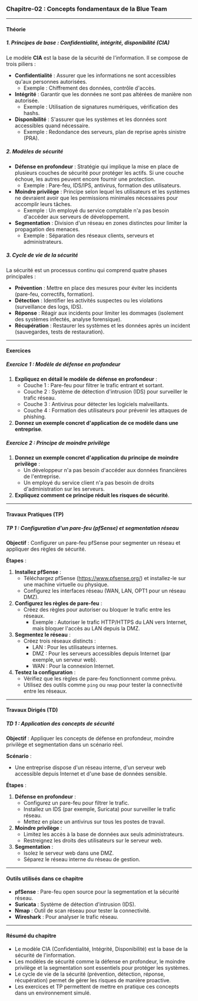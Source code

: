 ### **Chapitre-02 : Concepts fondamentaux de la Blue Team**

---

#### **Théorie**

##### **1. Principes de base : Confidentialité, intégrité, disponibilité (CIA)**
Le modèle **CIA** est la base de la sécurité de l'information. Il se compose de trois piliers :
- **Confidentialité** : Assurer que les informations ne sont accessibles qu'aux personnes autorisées.
  - Exemple : Chiffrement des données, contrôle d'accès.
- **Intégrité** : Garantir que les données ne sont pas altérées de manière non autorisée.
  - Exemple : Utilisation de signatures numériques, vérification des hashs.
- **Disponibilité** : S'assurer que les systèmes et les données sont accessibles quand nécessaire.
  - Exemple : Redondance des serveurs, plan de reprise après sinistre (PRA).

##### **2. Modèles de sécurité**
- **Défense en profondeur** : Stratégie qui implique la mise en place de plusieurs couches de sécurité pour protéger les actifs. Si une couche échoue, les autres peuvent encore fournir une protection.
  - Exemple : Pare-feu, IDS/IPS, antivirus, formation des utilisateurs.
- **Moindre privilège** : Principe selon lequel les utilisateurs et les systèmes ne devraient avoir que les permissions minimales nécessaires pour accomplir leurs tâches.
  - Exemple : Un employé du service comptable n'a pas besoin d'accéder aux serveurs de développement.
- **Segmentation** : Division d'un réseau en zones distinctes pour limiter la propagation des menaces.
  - Exemple : Séparation des réseaux clients, serveurs et administrateurs.

##### **3. Cycle de vie de la sécurité**
La sécurité est un processus continu qui comprend quatre phases principales :
- **Prévention** : Mettre en place des mesures pour éviter les incidents (pare-feu, correctifs, formation).
- **Détection** : Identifier les activités suspectes ou les violations (surveillance des logs, IDS).
- **Réponse** : Réagir aux incidents pour limiter les dommages (isolement des systèmes infectés, analyse forensique).
- **Récupération** : Restaurer les systèmes et les données après un incident (sauvegardes, tests de restauration).

---

#### **Exercices**

##### **Exercice 1 : Modèle de défense en profondeur**
1. **Expliquez en détail le modèle de défense en profondeur** :
   - Couche 1 : Pare-feu pour filtrer le trafic entrant et sortant.
   - Couche 2 : Système de détection d'intrusion (IDS) pour surveiller le trafic réseau.
   - Couche 3 : Antivirus pour détecter les logiciels malveillants.
   - Couche 4 : Formation des utilisateurs pour prévenir les attaques de phishing.
2. **Donnez un exemple concret d'application de ce modèle dans une entreprise**.

##### **Exercice 2 : Principe de moindre privilège**
1. **Donnez un exemple concret d'application du principe de moindre privilège** :
   - Un développeur n'a pas besoin d'accéder aux données financières de l'entreprise.
   - Un employé du service client n'a pas besoin de droits d'administration sur les serveurs.
2. **Expliquez comment ce principe réduit les risques de sécurité**.

---

#### **Travaux Pratiques (TP)**

##### **TP 1 : Configuration d'un pare-feu (pfSense) et segmentation réseau**
**Objectif** : Configurer un pare-feu pfSense pour segmenter un réseau et appliquer des règles de sécurité.

**Étapes** :
1. **Installez pfSense** :
   - Téléchargez pfSense (https://www.pfsense.org/) et installez-le sur une machine virtuelle ou physique.
   - Configurez les interfaces réseau (WAN, LAN, OPT1 pour un réseau DMZ).
2. **Configurez les règles de pare-feu** :
   - Créez des règles pour autoriser ou bloquer le trafic entre les réseaux.
     - Exemple : Autoriser le trafic HTTP/HTTPS du LAN vers Internet, mais bloquer l'accès au LAN depuis la DMZ.
3. **Segmentez le réseau** :
   - Créez trois réseaux distincts :
     - LAN : Pour les utilisateurs internes.
     - DMZ : Pour les serveurs accessibles depuis Internet (par exemple, un serveur web).
     - WAN : Pour la connexion Internet.
4. **Testez la configuration** :
   - Vérifiez que les règles de pare-feu fonctionnent comme prévu.
   - Utilisez des outils comme `ping` ou `nmap` pour tester la connectivité entre les réseaux.

---

#### **Travaux Dirigés (TD)**

##### **TD 1 : Application des concepts de sécurité**
**Objectif** : Appliquer les concepts de défense en profondeur, moindre privilège et segmentation dans un scénario réel.

**Scénario** :
- Une entreprise dispose d'un réseau interne, d'un serveur web accessible depuis Internet et d'une base de données sensible.

**Étapes** :
1. **Défense en profondeur** :
   - Configurez un pare-feu pour filtrer le trafic.
   - Installez un IDS (par exemple, Suricata) pour surveiller le trafic réseau.
   - Mettez en place un antivirus sur tous les postes de travail.
2. **Moindre privilège** :
   - Limitez les accès à la base de données aux seuls administrateurs.
   - Restreignez les droits des utilisateurs sur le serveur web.
3. **Segmentation** :
   - Isolez le serveur web dans une DMZ.
   - Séparez le réseau interne du réseau de gestion.

---

#### **Outils utilisés dans ce chapitre**
- **pfSense** : Pare-feu open source pour la segmentation et la sécurité réseau.
- **Suricata** : Système de détection d'intrusion (IDS).
- **Nmap** : Outil de scan réseau pour tester la connectivité.
- **Wireshark** : Pour analyser le trafic réseau.

---

#### **Résumé du chapitre**
- Le modèle CIA (Confidentialité, Intégrité, Disponibilité) est la base de la sécurité de l'information.
- Les modèles de sécurité comme la défense en profondeur, le moindre privilège et la segmentation sont essentiels pour protéger les systèmes.
- Le cycle de vie de la sécurité (prévention, détection, réponse, récupération) permet de gérer les risques de manière proactive.
- Les exercices et TP permettent de mettre en pratique ces concepts dans un environnement simulé.
